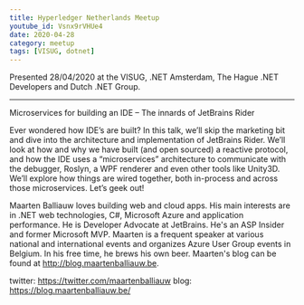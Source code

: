 ```yaml
---
title: Hyperledger Netherlands Meetup
youtube_id: Vsnx9rVHUe4
date: 2020-04-28
category: meetup
tags: [VISUG, dotnet]
---
```


Presented 28/04/2020 at the VISUG, .NET Amsterdam, The Hague .NET Developers and Dutch .NET Group.

---

Microservices for building an IDE – The innards of JetBrains Rider

Ever wondered how IDE’s are built? In this talk, we’ll skip the marketing bit and dive into the architecture and implementation of JetBrains Rider. We’ll look at how and why we have built (and open sourced) a reactive protocol, and how the IDE uses a “microservices” architecture to communicate with the debugger, Roslyn, a WPF renderer and even other tools like Unity3D. We’ll explore how things are wired together, both in-process and across those microservices. Let’s geek out!

Maarten Balliauw loves building web and cloud apps. His main interests are in .NET web technologies, C#, Microsoft Azure and application performance. He is Developer Advocate at JetBrains. He's an ASP Insider and former Microsoft MVP. Maarten is a frequent speaker at various national and international events and organizes Azure User Group events in Belgium. In his free time, he brews his own beer. Maarten's blog can be found at http://blog.maartenballiauw.be.

twitter: https://twitter.com/maartenballiauw
blog: https://blog.maartenballiauw.be/